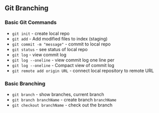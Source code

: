 ## Git Branching

### Basic Git Commands

* `git init` - create local repo
* `git add` - Add modified files to index (staging)
* `git commit -m "message"` - commit to local repo
* `git status` - see status of local repo
* `git log` - view commit log
* `git log --oneline` - view commit log one line per
* `git log --oneline` - Compact view of commit log
* `git remote add origin URL` - connect local repository to remote URL

### Basic Branching

* `git branch` - show branches, current branch
* `git branch branchName` - create branch `branchName`
* `git checkout branchName` - check out the branch
